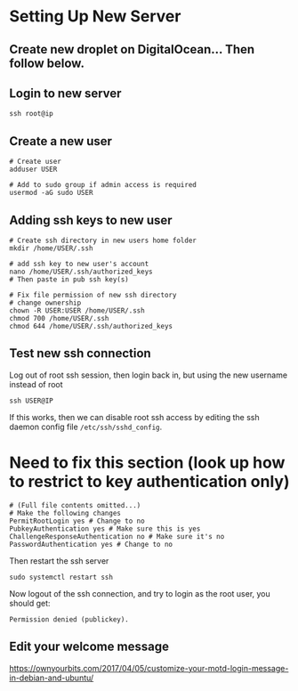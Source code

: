 # Setting Up New Server

## Create new droplet on DigitalOcean... Then follow below.

## Login to new server
```
ssh root@ip
```

## Create a new user

```
# Create user
adduser USER

# Add to sudo group if admin access is required
usermod -aG sudo USER
```

## Adding ssh keys to new user
```
# Create ssh directory in new users home folder
mkdir /home/USER/.ssh

# add ssh key to new user's account
nano /home/USER/.ssh/authorized_keys
# Then paste in pub ssh key(s)

# Fix file permission of new ssh directory
# change ownership
chown -R USER:USER /home/USER/.ssh
chmod 700 /home/USER/.ssh
chmod 644 /home/USER/.ssh/authorized_keys
```

## Test new ssh connection
Log out of root ssh session, then login back in, but using the new username instead of root
```
ssh USER@IP
```
If this works, then we can disable root ssh access by editing the ssh daemon config file `/etc/ssh/sshd_config`. 

# Need to fix this section (look up how to restrict to key authentication only)
```
# (Full file contents omitted...)
# Make the following changes
PermitRootLogin yes # Change to no
PubkeyAuthentication yes # Make sure this is yes
ChallengeResponseAuthentication no # Make sure it's no
PasswordAuthentication yes # Change to no
```

Then restart the ssh server
```
sudo systemctl restart ssh
```

Now logout of the ssh connection, and try to login as the root user, you should get:
```
Permission denied (publickey).
```

## Edit your welcome message
https://ownyourbits.com/2017/04/05/customize-your-motd-login-message-in-debian-and-ubuntu/
